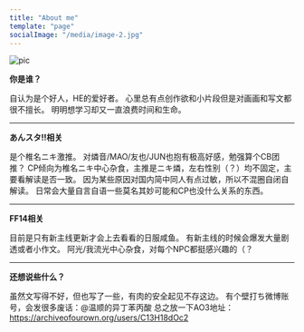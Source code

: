 ```yaml
---
title: "About me"
template: "page"
socialImage: "/media/image-2.jpg"
---
```


![pic](/media/image-2.jpg)

**你是谁？**

自认为是个好人，HE的爱好者。
心里总有点创作欲和小片段但是对画画和写文都很不擅长。
明明想学习却又一直浪费时间和生命。

***

**あんスタ!!相关**

是个椎名ニキ激推。
对燐音/MAO/友也/JUN也抱有极高好感，勉强算个CB团推？
CP倾向为椎名ニキ中心杂食，主推是ニキ燐，左右性别（？）均不固定，主要看解读是否一致。
因为某些原因对国内简中同人有点过敏，所以不混圈自闭自解读。
日常会大量自言自语一些莫名其妙可能和CP也没什么关系的东西。

***

**FF14相关**

目前是只有新主线更新才会上去看看的日服咸鱼。
有新主线的时候会爆发大量剧透或者小作文。
阿光/我流光中心杂食，对每个NPC都挺感兴趣的（？

***

**还想说些什么？**

虽然文写得不好，但也写了一些，有肉的安全起见不存这边。
有个壁打ち微博账号，会发很多废话：@温顺的异丁苯丙酸
总之放一下AO3地址：
<https://archiveofourown.org/users/C13H18dOc2>